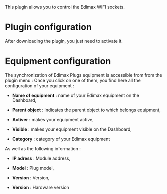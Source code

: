 This plugin allows you to control the Edimax WIFI sockets.

Plugin configuration 
=======================

After downloading the plugin, you just need to activate it.

Equipment configuration 
=============================

The synchronization of Edimax Plugs equipment is accessible from
from the plugin menu : Once you click on one of them, you
find here all the configuration of your equipment :

-   **Name of equipment** : name of your Edimax equipment on the
    Dashboard,

-   **Parent object** : indicates the parent object to which belongs
    equipment,

-   **Activer** : makes your equipment active,

-   **Visible** : makes your equipment visible on the Dashboard,

-   **Category** : category of your Edimax equipment

As well as the following information :

-   **IP adress** : Module address,

-   **Model** : Plug model,

-   **Version** : Version,

-   **Version** : Hardware version


